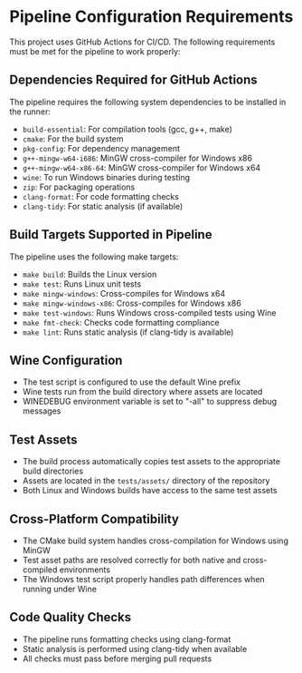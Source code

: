 # Pipeline Configuration Requirements

This project uses GitHub Actions for CI/CD. The following requirements must be met for the pipeline to work properly:

## Dependencies Required for GitHub Actions

The pipeline requires the following system dependencies to be installed in the runner:

- `build-essential`: For compilation tools (gcc, g++, make)
- `cmake`: For the build system
- `pkg-config`: For dependency management
- `g++-mingw-w64-i686`: MinGW cross-compiler for Windows x86
- `g++-mingw-w64-x86-64`: MinGW cross-compiler for Windows x64
- `wine`: To run Windows binaries during testing
- `zip`: For packaging operations
- `clang-format`: For code formatting checks
- `clang-tidy`: For static analysis (if available)

## Build Targets Supported in Pipeline

The pipeline uses the following make targets:

- `make build`: Builds the Linux version
- `make test`: Runs Linux unit tests
- `make mingw-windows`: Cross-compiles for Windows x64
- `make mingw-windows-x86`: Cross-compiles for Windows x86
- `make test-windows`: Runs Windows cross-compiled tests using Wine
- `make fmt-check`: Checks code formatting compliance
- `make lint`: Runs static analysis (if clang-tidy is available)

## Wine Configuration

- The test script is configured to use the default Wine prefix
- Wine tests run from the build directory where assets are located
- WINEDEBUG environment variable is set to "-all" to suppress debug messages

## Test Assets

- The build process automatically copies test assets to the appropriate build directories
- Assets are located in the `tests/assets/` directory of the repository
- Both Linux and Windows builds have access to the same test assets

## Cross-Platform Compatibility

- The CMake build system handles cross-compilation for Windows using MinGW
- Test asset paths are resolved correctly for both native and cross-compiled environments
- The Windows test script properly handles path differences when running under Wine

## Code Quality Checks

- The pipeline runs formatting checks using clang-format
- Static analysis is performed using clang-tidy when available
- All checks must pass before merging pull requests
